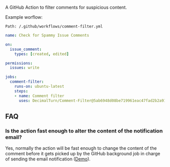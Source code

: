 A GitHub Action to filter comments for suspicious content.

Example worflow:

`Path: /.github/workflows/comment-filter.yml`

```yaml
name: Check for Spammy Issue Comments

on:
  issue_comment:
    types: [created, edited]

permissions:
  issues: write

jobs:
  comment-filter:
    runs-on: ubuntu-latest
    steps:
    - name: Comment filter
      uses: DecimalTurn/Comment-Filter@5ab6948d08be719961eac47fad2b2a91a06fc4c9 #v0.1.0
```
## FAQ

### Is the action fast enough to alter the content of the notification email?

Yes, normally the action will be fast enough to change the content of the comment before it gets picked up by the GitHub background job in charge of sending the email notification ([Demo](https://github.com/DecimalTurn/Comment-Filter-Demo/issues/1#issuecomment-2315663776)).
